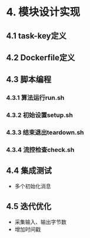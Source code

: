 # 4. 模块设计实现

## 4.1 task-key定义

## 4.2 Dockerfile定义

## 4.3 脚本编程

### 4.3.1 算法运行run.sh

### 4.3.2 初始设置setup.sh

### 4.3.3 结束退出teardown.sh

### 4.3.4 流控检查check.sh


## 4.4 集成测试

- 多个初始化消息

## 4.5 迭代优化

- 采集输入、输出字节数
- 增加时间戳
